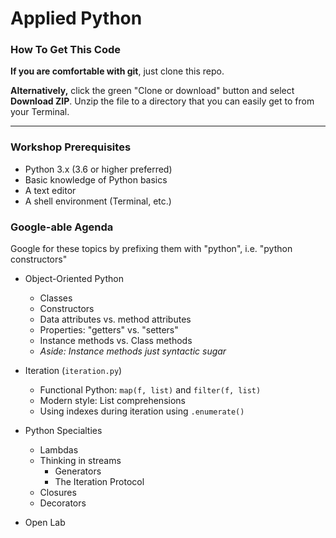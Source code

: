 # Applied Python

### How To Get This Code

**If you are comfortable with git**, just clone this repo.

**Alternatively,** click the green "Clone or download" button and
select **Download ZIP**.  Unzip the file to a directory that
you can easily get to from your Terminal.

---

### Workshop Prerequisites

* Python 3.x (3.6 or higher preferred)
* Basic knowledge of Python basics
* A text editor
* A shell environment (Terminal, etc.)

### Google-able Agenda

Google for these topics by prefixing them with "python",
i.e. "python constructors"

* Object-Oriented Python
  * Classes
  * Constructors
  * Data attributes vs. method attributes
  * Properties: "getters" vs. "setters"
  * Instance methods vs. Class methods
  * _Aside: Instance methods just syntactic sugar_

* Iteration (`iteration.py`)
  * Functional Python: `map(f, list)` and `filter(f, list)`
  * Modern style: List comprehensions
  * Using indexes during iteration using `.enumerate()`

* Python Specialties
  * Lambdas
  * Thinking in streams
    * Generators
    * The Iteration Protocol
  * Closures
  * Decorators

* Open Lab
